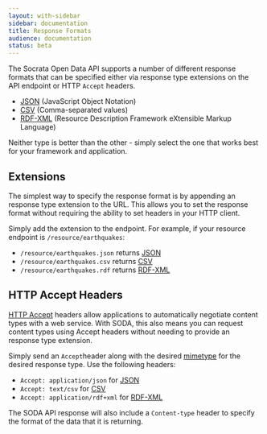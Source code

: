 ```yaml
---
layout: with-sidebar
sidebar: documentation 
title: Response Formats
audience: documentation
status: beta
---
```


The Socrata Open Data API supports a number of different response formats that can be specified either via response type extensions on the API endpoint or HTTP `Accept` headers.

* [JSON](/docs/formats/json.html) (JavaScript Object Notation)
* [CSV](/docs/formats/csv.html) (Comma-separated values)
* [RDF-XML](/docs/formats/rdf-xml.html) (Resource Description Framework eXtensible Markup Language)

Neither type is better than the other - simply select the one that works best for your framework and application.

## Extensions

The simplest way to specify the response format is by appending an response type extension to the URL. This allows you to set the response format without requiring the ability to set headers in your HTTP client.

Simply add the extension to the endpoint. For example, if your resource endpoint is `/resource/earthquakes`:

* `/resource/earthquakes.json` returns [JSON](/docs/formats/json.html) 
* `/resource/earthquakes.csv` returns [CSV](/docs/formats/csv.html)
* `/resource/earthquakes.rdf` returns [RDF-XML](/docs/formats/rdf-xml.html)

## HTTP Accept Headers

[HTTP Accept](http://www.w3.org/Protocols/rfc2616/rfc2616-sec14.html) headers allow applications to automatically negotiate content types with a web service. With SODA, this also means you can request content types using Accept headers without needing to provide an response type extension.

Simply send an `Accept`header along with the desired [mimetype](http://en.wikipedia.org/wiki/Internet_media_type) for the desired response type. Use the following headers:

* `Accept: application/json` for [JSON](/docs/formats/json.html) 
* `Accept: text/csv` for [CSV](/docs/formats/csv.html)
* `Accept: application/rdf+xml` for [RDF-XML](/docs/formats/rdf-xml.html)

The SODA API response will also include a `Content-type` header to specify the format of the data that it is returning.
